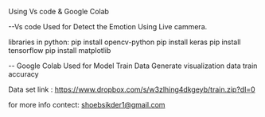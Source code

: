 Using Vs code & Google Colab

--Vs code Used for Detect the Emotion Using Live cammera.

libraries in python:
  pip install opencv-python
  pip install keras
  pip install tensorflow
  pip install matplotlib

-- Google Colab Used for 
  Model Train
  Data Generate
  visualization 
  data train
  accuracy

Data set link : https://www.dropbox.com/s/w3zlhing4dkgeyb/train.zip?dl=0

for more info contect: shoebsikder1@gmail.com
